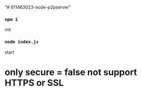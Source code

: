 "# 611463023-node-p2pserver" 

### `npm i`

init

### `node index.js`

start


# only secure = false not support HTTPS or SSL
